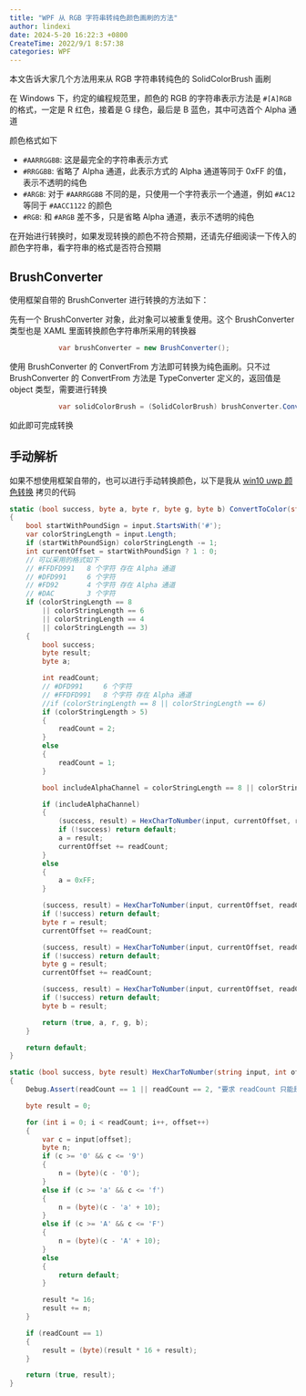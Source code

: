 ```yaml
---
title: "WPF 从 RGB 字符串转纯色颜色画刷的方法"
author: lindexi
date: 2024-5-20 16:22:3 +0800
CreateTime: 2022/9/1 8:57:38
categories: WPF
---
```


本文告诉大家几个方法用来从 RGB 字符串转纯色的 SolidColorBrush 画刷

<!--more-->


<!-- CreateTime:2022/9/1 8:57:38 -->

<!-- 发布 -->


在 Windows 下，约定的编程规范里，颜色的 RGB 的字符串表示方法是 `#[A]RGB` 的格式，一定是 R 红色，接着是 G 绿色，最后是 B 蓝色，其中可选首个 Alpha 通道

颜色格式如下

- `#AARRGGBB`: 这是最完全的字符串表示方式
- `#RRGGBB`: 省略了 Alpha 通道，此表示方式的 Alpha 通道等同于 0xFF 的值，表示不透明的纯色
- `#ARGB`: 对于 `#AARRGGBB` 不同的是，只使用一个字符表示一个通道，例如 `#AC12` 等同于 `#AACC1122` 的颜色
- `#RGB`: 和 `#ARGB` 差不多，只是省略 Alpha 通道，表示不透明的纯色

在开始进行转换时，如果发现转换的颜色不符合预期，还请先仔细阅读一下传入的颜色字符串，看字符串的格式是否符合预期

## BrushConverter

使用框架自带的 BrushConverter 进行转换的方法如下：

先有一个 BrushConverter 对象，此对象可以被重复使用。这个 BrushConverter 类型也是 XAML 里面转换颜色字符串所采用的转换器

```csharp
            var brushConverter = new BrushConverter();
```

使用 BrushConverter 的 ConvertFrom 方法即可转换为纯色画刷。只不过 BrushConverter 的 ConvertFrom 方法是 TypeConverter 定义的，返回值是 object 类型，需要进行转换

```csharp
            var solidColorBrush = (SolidColorBrush) brushConverter.ConvertFrom("#CCFF00");
```

如此即可完成转换

## 手动解析

如果不想使用框架自带的，也可以进行手动转换颜色，以下是我从 [win10 uwp 颜色转换](https://blog.lindexi.com/post/win10-uwp-%E9%A2%9C%E8%89%B2%E8%BD%AC%E6%8D%A2.html ) 拷贝的代码

```csharp
static (bool success, byte a, byte r, byte g, byte b) ConvertToColor(string input)
{
    bool startWithPoundSign = input.StartsWith('#');
    var colorStringLength = input.Length;
    if (startWithPoundSign) colorStringLength -= 1;
    int currentOffset = startWithPoundSign ? 1 : 0;
    // 可以采用的格式如下
    // #FFDFD991   8 个字符 存在 Alpha 通道
    // #DFD991     6 个字符
    // #FD92       4 个字符 存在 Alpha 通道
    // #DAC        3 个字符
    if (colorStringLength == 8
        || colorStringLength == 6
        || colorStringLength == 4
        || colorStringLength == 3)
    {
        bool success;
        byte result;
        byte a;

        int readCount;
        // #DFD991     6 个字符
        // #FFDFD991   8 个字符 存在 Alpha 通道
        //if (colorStringLength == 8 || colorStringLength == 6)
        if (colorStringLength > 5)
        {
            readCount = 2;
        }
        else
        {
            readCount = 1;
        }

        bool includeAlphaChannel = colorStringLength == 8 || colorStringLength == 4;

        if (includeAlphaChannel)
        {
            (success, result) = HexCharToNumber(input, currentOffset, readCount);
            if (!success) return default;
            a = result;
            currentOffset += readCount;
        }
        else
        {
            a = 0xFF;
        }

        (success, result) = HexCharToNumber(input, currentOffset, readCount);
        if (!success) return default;
        byte r = result;
        currentOffset += readCount;

        (success, result) = HexCharToNumber(input, currentOffset, readCount);
        if (!success) return default;
        byte g = result;
        currentOffset += readCount;

        (success, result) = HexCharToNumber(input, currentOffset, readCount);
        if (!success) return default;
        byte b = result;

        return (true, a, r, g, b);
    }

    return default;
}

static (bool success, byte result) HexCharToNumber(string input, int offset, int readCount)
{
    Debug.Assert(readCount == 1 || readCount == 2, "要求 readCount 只能是 1 或者 2 的值，这是框架限制，因此不做判断");

    byte result = 0;

    for (int i = 0; i < readCount; i++, offset++)
    {
        var c = input[offset];
        byte n;
        if (c >= '0' && c <= '9')
        {
            n = (byte)(c - '0');
        }
        else if (c >= 'a' && c <= 'f')
        {
            n = (byte)(c - 'a' + 10);
        }
        else if (c >= 'A' && c <= 'F')
        {
            n = (byte)(c - 'A' + 10);
        }
        else
        {
            return default;
        }

        result *= 16;
        result += n;
    }

    if (readCount == 1)
    {
        result = (byte)(result * 16 + result);
    }

    return (true, result);
}
```
